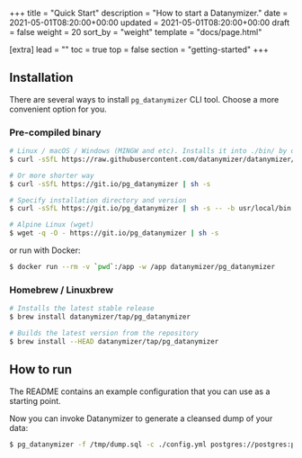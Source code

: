 +++
title = "Quick Start"
description = "How to start a Datanymizer."
date = 2021-05-01T08:20:00+00:00
updated = 2021-05-01T08:20:00+00:00
draft = false
weight = 20
sort_by = "weight"
template = "docs/page.html"

[extra]
lead = ""
toc = true
top = false
section = "getting-started"
+++

## Installation

There are several ways to install <code>pg_datanymizer</code> CLI tool. Choose a more convenient option for you.

### Pre-compiled binary

```bash
# Linux / macOS / Windows (MINGW and etc). Installs it into ./bin/ by default
$ curl -sSfL https://raw.githubusercontent.com/datanymizer/datanymizer/main/cli/pg_datanymizer/install.sh | sh -s

# Or more shorter way
$ curl -sSfL https://git.io/pg_datanymizer | sh -s

# Specify installation directory and version
$ curl -sSfL https://git.io/pg_datanymizer | sh -s -- -b usr/local/bin v0.2.0

# Alpine Linux (wget)
$ wget -q -O - https://git.io/pg_datanymizer | sh -s
```

or run with Docker:

```bash
$ docker run --rm -v `pwd`:/app -w /app datanymizer/pg_datanymizer
```

### Homebrew / Linuxbrew

```bash
# Installs the latest stable release
$ brew install datanymizer/tap/pg_datanymizer

# Builds the latest version from the repository
$ brew install --HEAD datanymizer/tap/pg_datanymizer
```

## How to run
The README contains an example configuration that you can use as a starting point.

Now you can invoke Datanymizer to generate a cleansed dump of your data:

```bash
$ pg_datanymizer -f /tmp/dump.sql -c ./config.yml postgres://postgres:postgres@localhost/test_database
```
